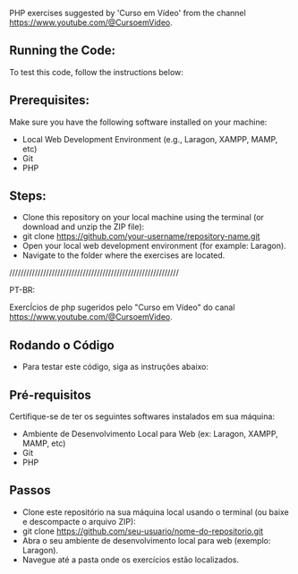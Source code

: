 PHP exercises suggested by 'Curso em Vídeo' from the channel https://www.youtube.com/@CursoemVideo.

## Running the Code:

To test this code, follow the instructions below:

## Prerequisites:

Make sure you have the following software installed on your machine:

- Local Web Development Environment (e.g., Laragon, XAMPP, MAMP, etc)
- Git
- PHP
  
## Steps:

- Clone this repository on your local machine using the terminal (or download and unzip the ZIP file):
- git clone https://github.com/your-username/repository-name.git
- Open your local web development environment (for example: Laragon).
- Navigate to the folder where the exercises are located.

////////////////////////////////////////////////////////////

PT-BR:

ExercÍcios de php sugeridos pelo "Curso em Vídeo" do canal https://www.youtube.com/@CursoemVideo.

## Rodando o Código
- Para testar este código, siga as instruções abaixo:

## Pré-requisitos
Certifique-se de ter os seguintes softwares instalados em sua máquina:

- Ambiente de Desenvolvimento Local para Web (ex: Laragon, XAMPP, MAMP, etc)
- Git
- PHP

## Passos
- Clone este repositório na sua máquina local usando o terminal (ou baixe e descompacte o arquivo ZIP):
- git clone https://github.com/seu-usuario/nome-do-repositorio.git
- Abra o seu ambiente de desenvolvimento local para web (exemplo: Laragon).
- Navegue até a pasta onde os exercícios estão localizados.
